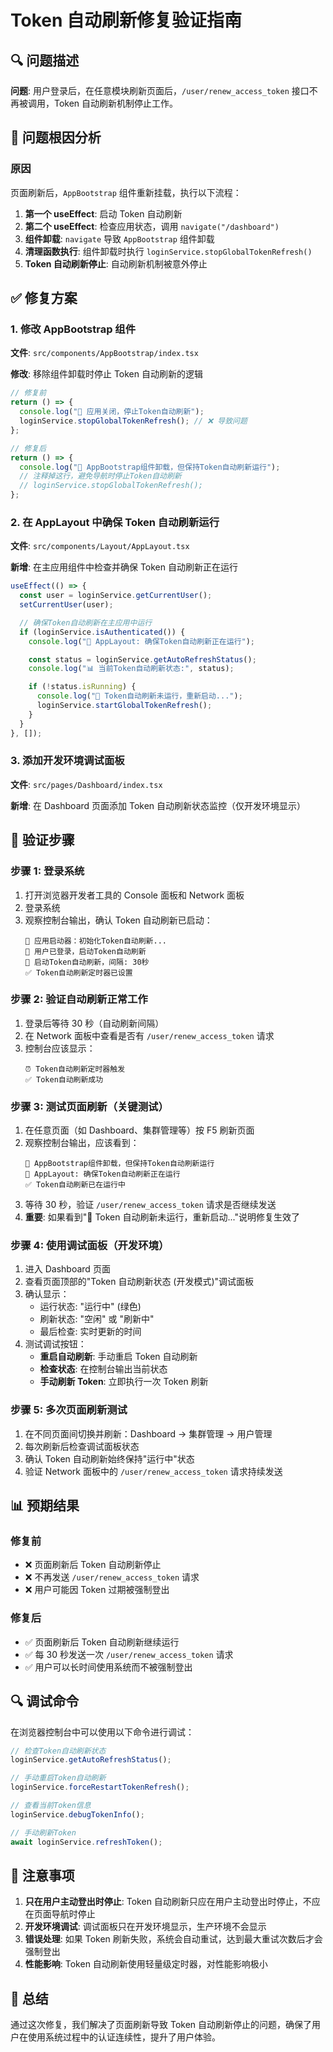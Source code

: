 # Token 自动刷新修复验证指南

## 🔍 问题描述

**问题**: 用户登录后，在任意模块刷新页面后，`/user/renew_access_token` 接口不再被调用，Token 自动刷新机制停止工作。

## 🔧 问题根因分析

### 原因

页面刷新后，`AppBootstrap` 组件重新挂载，执行以下流程：

1. **第一个 useEffect**: 启动 Token 自动刷新
2. **第二个 useEffect**: 检查应用状态，调用 `navigate("/dashboard")`
3. **组件卸载**: `navigate` 导致 `AppBootstrap` 组件卸载
4. **清理函数执行**: 组件卸载时执行 `loginService.stopGlobalTokenRefresh()`
5. **Token 自动刷新停止**: 自动刷新机制被意外停止

## ✅ 修复方案

### 1. 修改 AppBootstrap 组件

**文件**: `src/components/AppBootstrap/index.tsx`

**修改**: 移除组件卸载时停止 Token 自动刷新的逻辑

```typescript
// 修复前
return () => {
  console.log("🛑 应用关闭，停止Token自动刷新");
  loginService.stopGlobalTokenRefresh(); // ❌ 导致问题
};

// 修复后
return () => {
  console.log("🔧 AppBootstrap组件卸载，但保持Token自动刷新运行");
  // 注释掉这行，避免导航时停止Token自动刷新
  // loginService.stopGlobalTokenRefresh();
};
```

### 2. 在 AppLayout 中确保 Token 自动刷新运行

**文件**: `src/components/Layout/AppLayout.tsx`

**新增**: 在主应用组件中检查并确保 Token 自动刷新正在运行

```typescript
useEffect(() => {
  const user = loginService.getCurrentUser();
  setCurrentUser(user);

  // 确保Token自动刷新在主应用中运行
  if (loginService.isAuthenticated()) {
    console.log("🔧 AppLayout: 确保Token自动刷新正在运行");

    const status = loginService.getAutoRefreshStatus();
    console.log("📊 当前Token自动刷新状态:", status);

    if (!status.isRunning) {
      console.log("🚀 Token自动刷新未运行，重新启动...");
      loginService.startGlobalTokenRefresh();
    }
  }
}, []);
```

### 3. 添加开发环境调试面板

**文件**: `src/pages/Dashboard/index.tsx`

**新增**: 在 Dashboard 页面添加 Token 自动刷新状态监控（仅开发环境显示）

## 🧪 验证步骤

### 步骤 1: 登录系统

1. 打开浏览器开发者工具的 Console 面板和 Network 面板
2. 登录系统
3. 观察控制台输出，确认 Token 自动刷新已启动：
   ```
   🔧 应用启动器：初始化Token自动刷新...
   👤 用户已登录，启动Token自动刷新
   🚀 启动Token自动刷新，间隔: 30秒
   ✅ Token自动刷新定时器已设置
   ```

### 步骤 2: 验证自动刷新正常工作

1. 登录后等待 30 秒（自动刷新间隔）
2. 在 Network 面板中查看是否有 `/user/renew_access_token` 请求
3. 控制台应该显示：
   ```
   ⏰ Token自动刷新定时器触发
   ✅ Token自动刷新成功
   ```

### 步骤 3: 测试页面刷新（关键测试）

1. 在任意页面（如 Dashboard、集群管理等）按 F5 刷新页面
2. 观察控制台输出，应该看到：
   ```
   🔧 AppBootstrap组件卸载，但保持Token自动刷新运行
   🔧 AppLayout: 确保Token自动刷新正在运行
   ✅ Token自动刷新已在运行中
   ```
3. 等待 30 秒，验证 `/user/renew_access_token` 请求是否继续发送
4. **重要**: 如果看到"🚀 Token 自动刷新未运行，重新启动..."说明修复生效了

### 步骤 4: 使用调试面板（开发环境）

1. 进入 Dashboard 页面
2. 查看页面顶部的"Token 自动刷新状态 (开发模式)"调试面板
3. 确认显示：
   - 运行状态: "运行中" (绿色)
   - 刷新状态: "空闲" 或 "刷新中"
   - 最后检查: 实时更新的时间
4. 测试调试按钮：
   - **重启自动刷新**: 手动重启 Token 自动刷新
   - **检查状态**: 在控制台输出当前状态
   - **手动刷新 Token**: 立即执行一次 Token 刷新

### 步骤 5: 多次页面刷新测试

1. 在不同页面间切换并刷新：Dashboard → 集群管理 → 用户管理
2. 每次刷新后检查调试面板状态
3. 确认 Token 自动刷新始终保持"运行中"状态
4. 验证 Network 面板中的 `/user/renew_access_token` 请求持续发送

## 📊 预期结果

### 修复前

- ❌ 页面刷新后 Token 自动刷新停止
- ❌ 不再发送 `/user/renew_access_token` 请求
- ❌ 用户可能因 Token 过期被强制登出

### 修复后

- ✅ 页面刷新后 Token 自动刷新继续运行
- ✅ 每 30 秒发送一次 `/user/renew_access_token` 请求
- ✅ 用户可以长时间使用系统而不被强制登出

## 🔍 调试命令

在浏览器控制台中可以使用以下命令进行调试：

```javascript
// 检查Token自动刷新状态
loginService.getAutoRefreshStatus();

// 手动重启Token自动刷新
loginService.forceRestartTokenRefresh();

// 查看当前Token信息
loginService.debugTokenInfo();

// 手动刷新Token
await loginService.refreshToken();
```

## 📝 注意事项

1. **只在用户主动登出时停止**: Token 自动刷新只应在用户主动登出时停止，不应在页面导航时停止
2. **开发环境调试**: 调试面板只在开发环境显示，生产环境不会显示
3. **错误处理**: 如果 Token 刷新失败，系统会自动重试，达到最大重试次数后才会强制登出
4. **性能影响**: Token 自动刷新使用轻量级定时器，对性能影响极小

## 🎯 总结

通过这次修复，我们解决了页面刷新导致 Token 自动刷新停止的问题，确保了用户在使用系统过程中的认证连续性，提升了用户体验。
